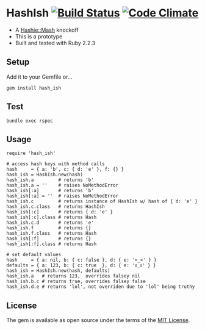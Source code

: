 # HashIsh [![Build Status](https://travis-ci.org/amorphid/hash_ish.svg)](https://travis-ci.org/amorphid/hash_ish) [![Code Climate](https://codeclimate.com/github/amorphid/hash_ish/badges/gpa.svg)](https://codeclimate.com/github/amorphid/hash_ish)

- A [Hashie::Mash](https://github.com/intridea/hashie#mash) knockoff
- This is a prototype
- Built and tested with Ruby 2.2.3

## Setup

Add it to your Gemfile or...

```
gem install hash_ish
```

## Test

```
bundle exec rspec
```

## Usage

```
require 'hash_ish'

# access hash keys with method calls
hash     = { a: 'b', c: { d: 'e' }, f: {} }
hash_ish = HashIsh.new(hash)
hash_ish.a         # returns 'b'
hash_ish.a = ''    # raises NoMethodError
hash_ish[:a]       # returns 'b'
hash_ish[:a] = ''  # raises NoMethodError
hash_ish.c         # returns instance of HashIsh w/ hash of { d: 'e' }
hash_ish.c.class   # returns HashIsh
hash_ish[:c]       # returns { d: 'e' }
hash_ish[:c].class # returns Hash
hash_ish.c.d       # returns 'e'
hash_ish.f         # returns {}
hash_ish.f.class   # returns Hash
hash_ish[:f]       # returns {}
hash_ish[:f].class # returns Hash

# set default values
hash     = { a: nil, b: { c: false }, d: { e: '>_<' } }
defaults = { a: 123, b: { c: true  }, d: { e: 'ಠ_ಠ' } }
hash_ish = HashIsh.new(hash, defaults)
hash_ish.a   # returns 123,  overrides falsey nil
hash_ish.b.c # returns true, overrides falsey false
hash_ish.d.e # returns 'lol', not overriden due to 'lol' being truthy
```

## License

The gem is available as open source under the terms of the [MIT License](http://opensource.org/licenses/MIT).
